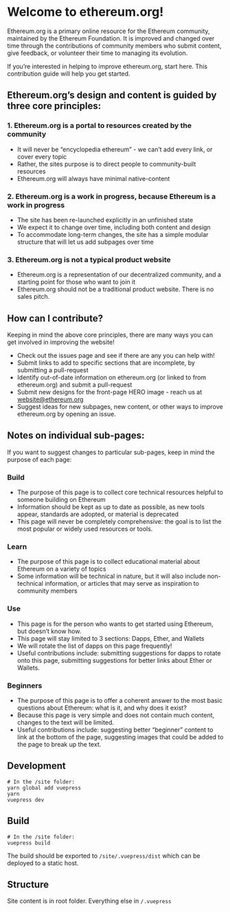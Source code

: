# Welcome to ethereum.org!

Ethereum.org is a primary online resource for the Ethereum community, maintained by the Ethereum Foundation. It is improved and changed over time through the contributions of community members who submit content, give feedback, or volunteer their time to managing its evolution.

If you’re interested in helping to improve ethereum.org, start here. This contribution guide will help you get started.


## Ethereum.org’s design and content is guided by three core principles:


### 1. Ethereum.org is a portal to resources created by the community
  - It will never be “encyclopedia ethereum” - we can’t add every link, or cover every topic
  - Rather, the sites purpose is to direct people to community-built resources
  - Ethereum.org will always have minimal native-content 
    
### 2. Ethereum.org is a work in progress, because Ethereum is a work in progress
  - The site has been re-launched explicitly in an unfinished state
  - We expect it to change over time, including both content and design
  - To accommodate long-term changes, the site has a simple modular structure that will let us add subpages over time


### 3. Ethereum.org is not a typical product website
  - Ethereum.org is a representation of our decentralized community, and a starting point for those who want to join it
  - Ethereum.org should not be a traditional product website. There is no sales pitch.


## How can I contribute?

Keeping in mind the above core principles, there are many ways you can get involved in improving the website!


- Check out the issues page and see if there are any you can help with!
- Submit links to add to specific sections that are incomplete, by submitting a pull-request
- Identify out-of-date information on ethereum.org (or linked to from ethereum.org) and submit a pull-request
- Submit new designs for the front-page HERO image - reach us at website@ethereum.org
- Suggest ideas for new subpages, new content, or other ways to improve ethereum.org by opening an issue.


## Notes on individual sub-pages:

If you want to suggest changes to particular sub-pages, keep in mind the purpose of each page:

### Build

- The purpose of this page is to collect core technical resources helpful to someone building on Ethereum
- Information should be kept as up to date as possible, as new tools appear, standards are adopted, or material is deprecated
- This page will never be completely comprehensive: the goal is to list the most popular or widely used resources or tools. 

### Learn

- The purpose of this page is to collect educational material about Ethereum on a variety of topics
- Some information will be technical in nature, but it will also include non-technical information, or articles that may serve as inspiration to community members

### Use

- This page is for the person who wants to get started using Ethereum, but doesn’t know how. 
- This page will stay limited to 3 sections: Dapps, Ether, and Wallets
- We will rotate the list of dapps on this page frequently!
- Useful contributions include: submitting suggestions for dapps to rotate onto this page, submitting suggestions for better links about Ether or Wallets.

### Beginners

- The purpose of this page is to offer a coherent answer to the most basic questions about Ethereum: what is it, and why does it exist?
- Because this page is very simple and does not contain much content, changes to the text will be limited.
- Useful contributions include: suggesting better “beginner” content to link at the bottom of the page, suggesting images that could be added to the page to break up the text. 



## Development
```
# In the /site folder:
yarn global add vuepress
yarn
vuepress dev
```

## Build
```
# In the /site folder:
vuepress build
```

The build should be exported to `/site/.vuepress/dist` which can be deployed to a static host.

## Structure

Site content is in root folder. Everything else in `/.vuepress`

